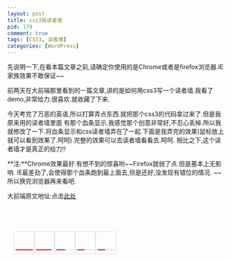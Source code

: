 ```yaml
--- 
layout: post
title: css3版读者墙
pid: 179
comment: true
tags: [CSS3, 读者墙]
categories: [WordPress]
---
```

先说明一下,在看本篇文章之前,请确定你使用的是Chrome或者是firefox浏览器.IE家族效果不敢保证~~

前两天在大前端那里看到的一篇文章,讲的是如何用css3写一个读者墙.我看了demo,非常给力.很喜欢.就收藏了下来.

今天考完了万恶的英语,所以打算弄点东西.就把那个css3的代码拿过来了.但是我原来用的读者墙里面 有那个血条显示.我感觉那个创意非常好,不忍心丢掉.所以我就修改了一下.将血条显示和css读者墙弄在了一起.下面是我弄完的效果(鼠标放上就可以看到效果了.呵呵).完整的效果可以去读者墙看看去.呵呵.
相比之下,这个读者墙才是真正的给力!!

**注:**Chrome效果最好.有想不到的惊喜哟~~Firefox就弱了点.但是基本上无影响. IE最差劲了,会使得那个血条跑到最上面去,但是还好,没发现有错位的情况.
~~所以换完浏览器再来看吧.

大前端原文地址:点击[此处](http://www.daqianduan.com/css3-wordpress-wall/)

<pre>
<style>
/*readerwall*/
body{overflow-x: hidden;}
.readerwall{padding:12px 0 12px 15px; font-size:12px;overflow:visible;}
.readerwall li{width:40px;height:40px;margin:0;padding:5px 0 5px 5px;float:left;list-style:none;border: 1px solid #DFDFDF;-moz-border-radius:2px;-khtml-border-radius: 2px;-webkit-border-radius: 2px;border-radius: 2px;}
.readerwall .active-bg{width:40px;height:2px;_font-size:0;margin:-3px 0 0 -2px;background:#DFDFDF; }
.readerwall .active-degree{background:red;width:40px;height:2px;_font-size:0;}
.readerwall a{width:36px;height:36px;display:inline-block;position:relative;margin:0 0px 2px 0; text-decoration:none}
.readerwall .pic{position:absolute;top:0;left:0;z-index:100;width:36px;height:36px;display:block;-webkit-transform-style:preserve-3d;-webkit-backface-visibility:hidden;-webkit-transition:all .4s ease-in-out;-moz-transition:all .4s ease-in-out;-o-transition:all .4s ease-in-out;border-radius:4px; text-indent:-9999px}
.readerwall .num{position:absolute;top:0;left:0;z-index:99;width:34px;height:34px;line-height:34px;color:#E02523;font-size:18px;font-weight:bold;display:block;background:#fff;text-align:center;border:#bbb 1px solid;box-shadow:0 0 4px #ccc;-webkit-transform:rotateY(-180deg);-webkit-transform-style:preserve-3d;-webkit-backface-visibility:hidden;transition:all .4s ease-in-out;-webkit-transition:all .4s ease-in-out;-moz-transition:all .4s ease-in-out;-o-transition:all .4s ease-in-out;border-radius:4px}
.readerwall .name{position:absolute;top:0;left:0;color:#333;display:block;width:1px;height:1px;overflow:hidden;-webkit-transform-style:preserve-3d;-webkit-backface-visibility:hidden;-webkit-transition:all .2s ease-in-out;-moz-transition:all .2s ease-in-out;-o-transition:all .2s ease-in-out;text-align:center}
.readerwall a:hover .pic{z-index:100;border-color:#eee;-webkit-transform:rotateY(180deg);-moz-transform:rotateY(180deg)}
.readerwall a:hover .num{z-index:101;-webkit-transform:rotateY(0deg);-moz-transform:rotateY(0deg);opacity:.8}
.readerwall a:hover .name{top:-28px;left:-38px;z-index:101;padding:4px 6px;height:20px;line-height:20px;overflow:hidden;background:#fff;border-radius:2px;box-shadow:0 0 3px #000;min-width:100px;opacity:.8}
</style>
</pre>

<div class="readerwall"><li><a target="_blank" href="http://www.qiyuuu.com"><span class="pic" style="background: url(http://www.gravatar.com/avatar/cab095b19fc8e1d184a553f506db0f93?s=36&d=monsterid&r=G) no-repeat;">pic</span><span class="num">125</span><span class="name">奇遇</span></a><div class='active-bg'><div class='active-degree' style='width:40px'></div></div></li><li><a target="_blank" href="http://japhia.info"><span class="pic" style="background: url(http://www.gravatar.com/avatar/671a44d0800580ad63c6eab82aa0c17e?s=36&d=monsterid&r=G) no-repeat;">pic</span><span class="num">108</span><span class="name">Japhia</span></a><div class='active-bg'><div class='active-degree' style='width:34.56px'></div></div></li><li><a target="_blank" href="http://dengken.name"><span class="pic" style="background: url(http://www.gravatar.com/avatar/27820dbbfb7b6672388ad71ec6249772?s=36&d=monsterid&r=G) no-repeat;">pic</span><span class="num">64</span><span class="name">邓肯</span></a><div class='active-bg'><div class='active-degree' style='width:20.48px'></div></div></li><li><a target="_blank" href="http://imluren.com"><span class="pic" style="background: url(http://www.gravatar.com/avatar/79c34a8e43c9c81dbb8e444ecdf1bb61?s=36&d=monsterid&r=G) no-repeat;">pic</span><span class="num">56</span><span class="name">IM路人</span></a><div class='active-bg'><div class='active-degree' style='width:17.92px'></div></div></li><li><a target="_blank" href="http://www.11reading.com"><span class="pic" style="background: url(http://www.gravatar.com/avatar/70bec75394c6154665a816268e2ee409?s=36&d=monsterid&r=G) no-repeat;">pic</span><span class="num">55</span><span class="name">spityaoyao</span></a><div class='active-bg'><div class='active-degree' style='width:17.6px'></div></div></li><div class="clear"></div></div>
